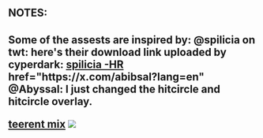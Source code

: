 <h2>NOTES:<h2>
Some of the assests are inspired by:
     @spilicia on twt: here's their download link uploaded by cyperdark: <a href="osuck.link/s-4006?v=0"> spilicia -HR </a>
     <a> href="https://x.com/abibsal?lang=en"</a> @Abyssal: I just changed the hitcircle and hitcircle overlay.<br>

<a href="https://github.com/teerentt/skinhub/blob/main/players/teerent/teerent%20mix.osk">teerent mix</a>
<img src="https://i.imgur.com/6E23r4b.jpeg"/>
